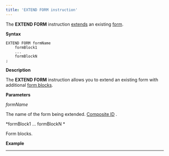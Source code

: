 ```yaml
---
title: 'EXTEND FORM instruction'
---
```


The **EXTEND FORM** instruction [extends](Form_extension.md) an existing [form](Forms.md).

**Syntax**

    EXTEND FORM formName 
        formBlock1
        ...
        formBlockN
    ;

**Description**

The **EXTEND FORM** instruction allows you to extend an existing form with additional [form blocks](FORM-instruction_3670145.html#FORMinstruction-blocks).

**Parameters**

*formName*

The name of the form being extended. [Composite ID](IDs_1573053.html#IDs-cid) .

*formBlock1 ... formBlockN *

Form blocks.

**Example**

****************


  
